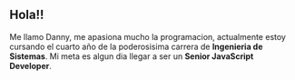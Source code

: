## Hola!!

Me llamo Danny, me apasiona mucho la programacion, actualmente estoy cursando el cuarto año de la poderosisima carrera de **Ingenieria de Sistemas**. Mi meta es algun dia llegar a ser un **Senior JavaScript Developer**.


